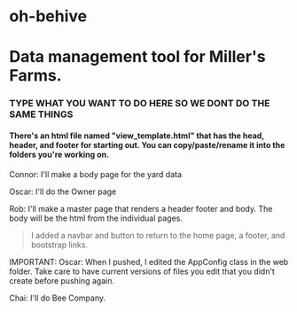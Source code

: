 # oh-behive

<h1>Data management tool for Miller's Farms.</h1>
<h3>TYPE WHAT YOU WANT TO DO HERE SO WE DONT DO THE SAME THINGS</h3>
<h4>There's an html file named "view_template.html" that has the head, header, and footer for starting out.
You can copy/paste/rename it into the folders you're working on.</h4>
Connor: I'll make a body page for the yard data

Oscar: I'll do the Owner page

Rob: I'll make a master page that renders a header footer and body. The body
will be the html from the individual pages.
> I added a navbar and button to return to the home page, a footer, and bootstrap links.

IMPORTANT: Oscar: When I pushed, I edited the AppConfig class in the web folder. Take care to have current
versions of files you edit that you didn't create before pushing again.

Chai: I'll do Bee Company.
